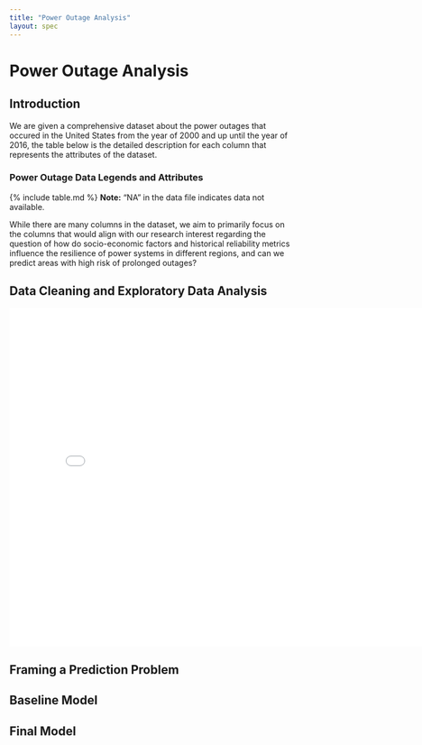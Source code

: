 ```yaml
---
title: "Power Outage Analysis"
layout: spec
---
```


# Power Outage Analysis
## Introduction
We are given a comprehensive dataset about the power outages that occured in the United States from the year of 2000 and up until the year of 2016, the table below is the detailed description for each column that represents the attributes of the dataset.

### Power Outage Data Legends and Attributes
{% include table.md %}
**Note:** “NA” in the data file indicates data not available.

While there are many columns in the dataset, we aim to primarily focus on the columns that would align with our research interest regarding the question of how do socio-economic factors and historical reliability metrics influence the resilience of power systems in different regions, and can we predict areas with high risk of prolonged outages?

## Data Cleaning and Exploratory Data Analysis
<iframe
  src="assets/outage_duration_vs_year.html"
  width="800"
  height="600"
  frameborder="0"
></iframe>

## Framing a Prediction Problem
## Baseline Model
## Final Model